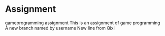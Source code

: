 # Assignment
gameprogramming assignment
This is an assignment of game programming
A new branch named by username
New line from Qixi
